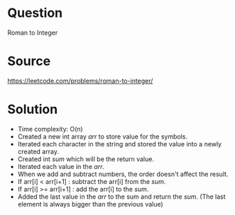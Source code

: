 # Question
Roman to Integer

# Source
https://leetcode.com/problems/roman-to-integer/

# Solution
- Time complexity: O(n)
- Created a new int array *arr* to store value for the symbols.
- Iterated each character in the string and stored the value into a newly created array.
- Created int *sum* which will be the return value.
- Iterated each value in the *arr*.
- When we add and subtract numbers, the order doesn't affect the result.
- If arr[i] < arr[i+1] : subtract the arr[i] from the *sum*.
- If arr[i] >= arr[i+1] : add the arr[i] to the *sum*.
- Added the last value in the *arr* to the sum and return the *sum*. (The last element is always bigger than the previous value)